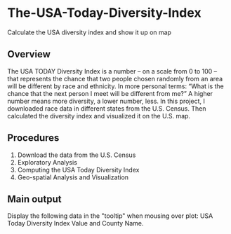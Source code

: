 # The-USA-Today-Diversity-Index
Calculate the USA diversity index and show it up on map

## Overview
The USA TODAY Diversity Index is a number – on a scale from 0 to 100 – that represents the chance that two people chosen randomly from an area will be different by race and ethnicity. In more personal terms: “What is the chance that the next person I meet will be different from me?” A higher number means more diversity, a lower number, less. In this project, I downloaded race data in different states from the U.S. Census. Then calculated the diversity index and visualized it on the U.S. map.

## Procedures
1. Download the data from the U.S. Census
2. Exploratory Analysis
3. Computing the USA Today Diversity Index
4. Geo-spatial Analysis and Visualization

## Main output
Display the following data in the "tooltip" when mousing over plot: USA Today Diversity Index Value and County Name.

